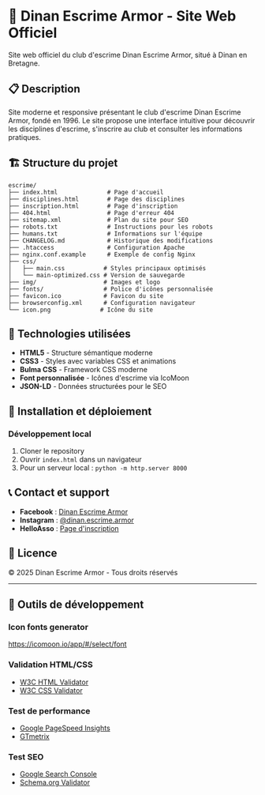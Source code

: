 # 🤺 Dinan Escrime Armor - Site Web Officiel

Site web officiel du club d'escrime Dinan Escrime Armor, situé à Dinan en Bretagne.

## 📋 Description

Site moderne et responsive présentant le club d'escrime Dinan Escrime Armor, fondé en 1996. Le site propose une interface intuitive pour découvrir les disciplines d'escrime, s'inscrire au club et consulter les informations pratiques.

## 🏗️ Structure du projet

```
escrime/
├── index.html              # Page d'accueil
├── disciplines.html        # Page des disciplines
├── inscription.html        # Page d'inscription
├── 404.html                # Page d'erreur 404
├── sitemap.xml             # Plan du site pour SEO
├── robots.txt              # Instructions pour les robots
├── humans.txt              # Informations sur l'équipe
├── CHANGELOG.md            # Historique des modifications
├── .htaccess               # Configuration Apache
├── nginx.conf.example      # Exemple de config Nginx
├── css/
│   ├── main.css           # Styles principaux optimisés
│   └── main-optimized.css # Version de sauvegarde
├── img/                   # Images et logo
├── fonts/                 # Police d'icônes personnalisée
├── favicon.ico            # Favicon du site
├── browserconfig.xml      # Configuration navigateur
└── icon.png              # Icône du site
```

## 🎨 Technologies utilisées

- **HTML5** - Structure sémantique moderne
- **CSS3** - Styles avec variables CSS et animations
- **Bulma CSS** - Framework CSS moderne
- **Font personnalisée** - Icônes d'escrime via IcoMoon
- **JSON-LD** - Données structurées pour le SEO

## 🔧 Installation et déploiement

### Développement local

1. Cloner le repository
2. Ouvrir `index.html` dans un navigateur
3. Pour un serveur local : `python -m http.server 8000`

## 📞 Contact et support

- **Facebook** : [Dinan Escrime Armor](https://www.facebook.com/profile.php?id=100063733075139)
- **Instagram** : [@dinan.escrime.armor](https://www.instagram.com/dinan.escrime.armor/)
- **HelloAsso** : [Page d'inscription](https://www.helloasso.com/associations/dinan-escrime-armor)

## 📄 Licence

© 2025 Dinan Escrime Armor - Tous droits réservés

---

## 🔧 Outils de développement

### Icon fonts generator
https://icomoon.io/app/#/select/font

### Validation HTML/CSS
- [W3C HTML Validator](https://validator.w3.org/)
- [W3C CSS Validator](https://jigsaw.w3.org/css-validator/)

### Test de performance
- [Google PageSpeed Insights](https://pagespeed.web.dev/)
- [GTmetrix](https://gtmetrix.com/)

### Test SEO
- [Google Search Console](https://search.google.com/search-console)
- [Schema.org Validator](https://validator.schema.org/)

